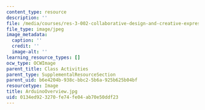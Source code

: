 ```yaml
---
content_type: resource
description: ''
file: /media/courses/res-3-002-collaborative-design-and-creative-expression-with-arduino-microcontrollers-january-iap-2017/0134ed923270fe74fe04ab70e50ddf23_ArduinoOverview.jpg
file_type: image/jpeg
image_metadata:
  caption: ''
  credit: ''
  image-alt: ''
learning_resource_types: []
ocw_type: OCWImage
parent_title: Class Activities
parent_type: SupplementalResourceSection
parent_uid: b6e4204b-938c-bbc2-5b6a-925b625b04bf
resourcetype: Image
title: ArduinoOverview.jpg
uid: 0134ed92-3270-fe74-fe04-ab70e50ddf23
---
```

